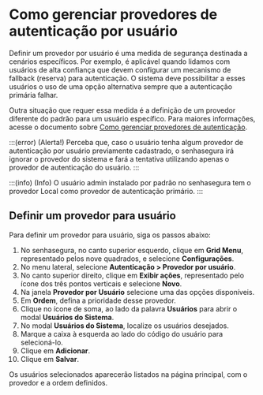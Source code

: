 # Como gerenciar provedores de autenticação por usuário

Definir um provedor por usuário é uma medida de segurança destinada a cenários específicos. Por exemplo, é aplicável quando lidamos com usuários de alta confiança que devem configurar um mecanismo de fallback (reserva) para autenticação. O sistema deve possibilitar a esses usuários o uso de uma opção alternativa sempre que a autenticação primária falhar.

Outra situação que requer essa medida é a definição de um provedor diferente do padrão para um usuário específico. Para maiores informações, acesse o documento sobre [Como gerenciar provedores de autenticação](/v3-33/docs/pt/user-management-enable-authentication-providers).

:::(error) (Alerta!)
Perceba que, caso o usuário tenha algum provedor de autenticação por usuário previamente cadastrado, o senhasegura irá ignorar o provedor do sistema e fará a tentativa utilizando apenas o provedor de autenticação do usuário.
:::

:::(info) (Info)
O usuário admin instalado por padrão no senhasegura tem o provedor Local como provedor de autenticação primário.
:::

## Definir um provedor para usuário

Para definir um provedor para usuário, siga os passos abaixo:

1. No senhasegura, no canto superior esquerdo, clique em **Grid Menu**, representado pelos nove quadrados, e selecione **Configurações**.
2. No menu lateral, selecione **Autenticação > Provedor por usuário**.
3. No canto superior direito, clique em **Exibir ações**, representado pelo ícone dos três pontos verticais e selecione **Novo**.
4. Na janela **Provedor por Usuário** selecione uma das opções disponíveis.
5. Em **Ordem**, defina a prioridade desse provedor.
6. Clique no ícone de soma, ao lado da palavra **Usuários** para abrir o modal **Usuários do Sistema**.
7. No modal **Usuários do Sistema**, localize os usuários desejados.
8. Marque a caixa à esquerda ao lado do código do usuário para selecioná-lo.
9. Clique em **Adicionar**.
10. Clique em **Salvar**.

Os usuários selecionados aparecerão listados na página principal, com o provedor e a ordem definidos.